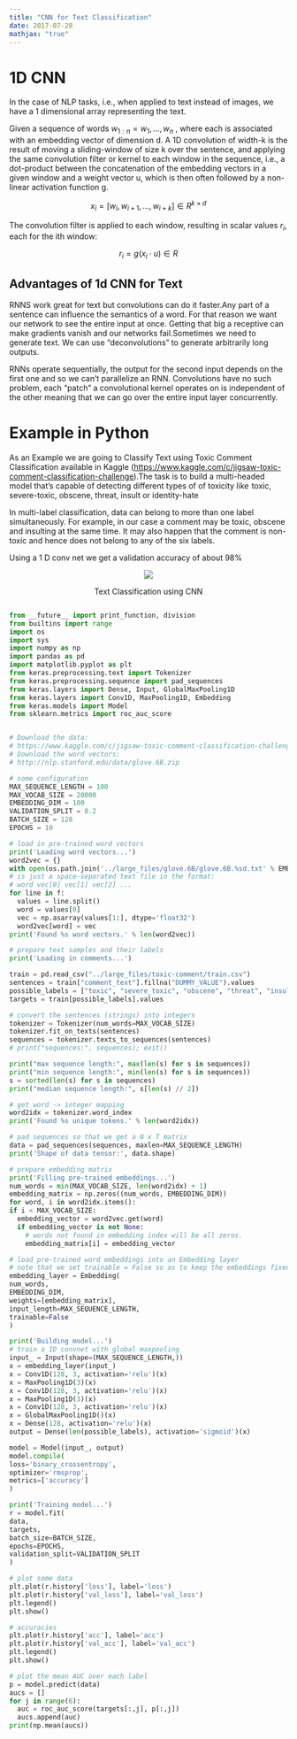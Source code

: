 ```yaml
---
title: "CNN for Text Classification"
date: 2017-07-28
mathjax: "true"
---
```


# 1D CNN  

In the case of NLP tasks, i.e., when applied to text instead of images, we have a 1 dimensional array representing the text.

Given a sequence of words $w _ { 1 : n } = w _ { 1 } , \dots , w _ { n }$ , where each is associated with an embedding vector of dimension d. A 1D convolution of width-k is the result of moving a sliding-window of size k over the sentence, and applying the same convolution filter or kernel to each window in the sequence, i.e., a dot-product between the concatenation of the embedding vectors in a given window and a weight vector u, which is then often followed by a non-linear activation function g.  

$$x _ { i } = \left[ w _ { i } , w _ { i + 1 } , \ldots , w _ { i + k } \right] \in R ^ { k \times d }$$  

The convolution filter is applied to each window, resulting in scalar values $r _ { i }$, each for the ith window:  

$$r _ { i } = g \left( x _ { i } \cdot u \right) \in R$$  

## Advantages of 1d CNN for Text  

RNNS work great for text but convolutions can do it faster.Any part of a sentence can influence the semantics of a word. For that reason we want our network to see the entire input at once. Getting that big a receptive can make gradients vanish and our networks fail.Sometimes we need to generate text. We can use “deconvolutions” to generate arbitrarily long outputs.

RNNs operate sequentially, the output for the second input depends on the first one and so we can’t parallelize an RNN. Convolutions have no such problem, each “patch” a convolutional kernel operates on is independent of the other meaning that we can go over the entire input layer concurrently.

# Example in Python  

As an Example we are going to Classify Text using Toxic Comment Classification available in Kaggle (https://www.kaggle.com/c/jigsaw-toxic-comment-classification-challenge).The task is to build a multi-headed model that’s capable of detecting different types of of toxicity like  toxic, severe-toxic, obscene, threat, insult or identity-hate

In multi-label classification, data can belong to more than one label simultaneously. For example, in our case a comment may be toxic, obscene and insulting at the same time. It may also happen that the comment is non-toxic and hence does not belong to any of the six labels.

Using a 1 D conv net we get a validation accuracy of about 98%

<p align="center">
<img src="https://imgur.com/Xre1BzB.jpg">

</p>

<center>
Text Classification using CNN
</center>  


```python

from __future__ import print_function, division
from builtins import range
import os
import sys
import numpy as np
import pandas as pd
import matplotlib.pyplot as plt
from keras.preprocessing.text import Tokenizer
from keras.preprocessing.sequence import pad_sequences
from keras.layers import Dense, Input, GlobalMaxPooling1D
from keras.layers import Conv1D, MaxPooling1D, Embedding
from keras.models import Model
from sklearn.metrics import roc_auc_score


# Download the data:
# https://www.kaggle.com/c/jigsaw-toxic-comment-classification-challenge
# Download the word vectors:
# http://nlp.stanford.edu/data/glove.6B.zip

# some configuration
MAX_SEQUENCE_LENGTH = 100
MAX_VOCAB_SIZE = 20000
EMBEDDING_DIM = 100
VALIDATION_SPLIT = 0.2
BATCH_SIZE = 128
EPOCHS = 10

# load in pre-trained word vectors
print('Loading word vectors...')
word2vec = {}
with open(os.path.join('../large_files/glove.6B/glove.6B.%sd.txt' % EMBEDDING_DIM)) as f:
# is just a space-separated text file in the format:
# word vec[0] vec[1] vec[2] ...
for line in f:
  values = line.split()
  word = values[0]
  vec = np.asarray(values[1:], dtype='float32')
  word2vec[word] = vec
print('Found %s word vectors.' % len(word2vec))

# prepare text samples and their labels
print('Loading in comments...')

train = pd.read_csv("../large_files/toxic-comment/train.csv")
sentences = train["comment_text"].fillna("DUMMY_VALUE").values
possible_labels = ["toxic", "severe_toxic", "obscene", "threat", "insult", "identity_hate"]
targets = train[possible_labels].values

# convert the sentences (strings) into integers
tokenizer = Tokenizer(num_words=MAX_VOCAB_SIZE)
tokenizer.fit_on_texts(sentences)
sequences = tokenizer.texts_to_sequences(sentences)
# print("sequences:", sequences); exit()

print("max sequence length:", max(len(s) for s in sequences))
print("min sequence length:", min(len(s) for s in sequences))
s = sorted(len(s) for s in sequences)
print("median sequence length:", s[len(s) // 2])

# get word -> integer mapping
word2idx = tokenizer.word_index
print('Found %s unique tokens.' % len(word2idx))

# pad sequences so that we get a N x T matrix
data = pad_sequences(sequences, maxlen=MAX_SEQUENCE_LENGTH)
print('Shape of data tensor:', data.shape)

# prepare embedding matrix
print('Filling pre-trained embeddings...')
num_words = min(MAX_VOCAB_SIZE, len(word2idx) + 1)
embedding_matrix = np.zeros((num_words, EMBEDDING_DIM))
for word, i in word2idx.items():
if i < MAX_VOCAB_SIZE:
  embedding_vector = word2vec.get(word)
  if embedding_vector is not None:
    # words not found in embedding index will be all zeros.
    embedding_matrix[i] = embedding_vector

# load pre-trained word embeddings into an Embedding layer
# note that we set trainable = False so as to keep the embeddings fixed
embedding_layer = Embedding(
num_words,
EMBEDDING_DIM,
weights=[embedding_matrix],
input_length=MAX_SEQUENCE_LENGTH,
trainable=False
)

print('Building model...')
# train a 1D convnet with global maxpooling
input_ = Input(shape=(MAX_SEQUENCE_LENGTH,))
x = embedding_layer(input_)
x = Conv1D(128, 3, activation='relu')(x)
x = MaxPooling1D(3)(x)
x = Conv1D(128, 3, activation='relu')(x)
x = MaxPooling1D(3)(x)
x = Conv1D(128, 3, activation='relu')(x)
x = GlobalMaxPooling1D()(x)
x = Dense(128, activation='relu')(x)
output = Dense(len(possible_labels), activation='sigmoid')(x)

model = Model(input_, output)
model.compile(
loss='binary_crossentropy',
optimizer='rmsprop',
metrics=['accuracy']
)

print('Training model...')
r = model.fit(
data,
targets,
batch_size=BATCH_SIZE,
epochs=EPOCHS,
validation_split=VALIDATION_SPLIT
)

# plot some data
plt.plot(r.history['loss'], label='loss')
plt.plot(r.history['val_loss'], label='val_loss')
plt.legend()
plt.show()

# accuracies
plt.plot(r.history['acc'], label='acc')
plt.plot(r.history['val_acc'], label='val_acc')
plt.legend()
plt.show()

# plot the mean AUC over each label
p = model.predict(data)
aucs = []
for j in range(6):
  auc = roc_auc_score(targets[:,j], p[:,j])
  aucs.append(auc)
print(np.mean(aucs))
```
